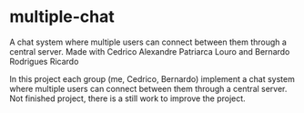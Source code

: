 # multiple-chat

A chat system where multiple users can connect between them through a central server.
Made with Cedrico Alexandre Patriarca Louro and Bernardo Rodrigues Ricardo

<head>
    In this project each group (me, Cedrico, Bernardo) implement a chat system where multiple users can
connect between them through a central server. Not finished project, there is a still work to improve the project.
</head>


